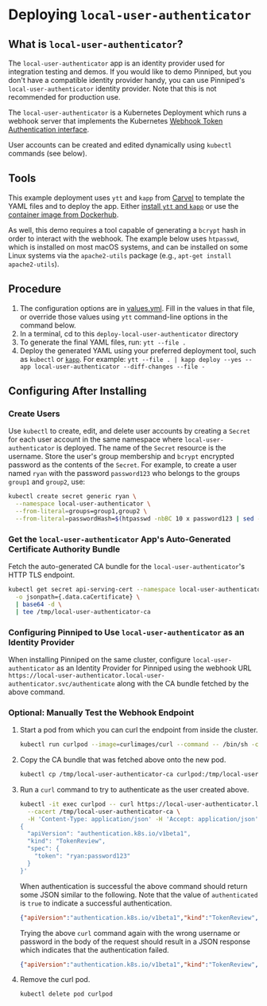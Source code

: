 # Deploying `local-user-authenticator`

## What is `local-user-authenticator`?

The `local-user-authenticator` app is an identity provider used for integration testing and demos.
If you would like to demo Pinniped, but you don't have a compatible identity provider handy,
you can use Pinniped's `local-user-authenticator` identity provider. Note that this is not recommended for
production use.

The `local-user-authenticator` is a Kubernetes Deployment which runs a webhook server that implements the Kubernetes
[Webhook Token Authentication interface](https://kubernetes.io/docs/reference/access-authn-authz/authentication/#webhook-token-authentication).

User accounts can be created and edited dynamically using `kubectl` commands (see below).

## Tools

This example deployment uses `ytt` and `kapp` from [Carvel](https://carvel.dev/) to template the YAML files
and to deploy the app.
Either [install `ytt` and `kapp`](https://carvel.dev/) or use the [container image from Dockerhub](https://hub.docker.com/r/k14s/image/tags).

As well, this demo requires a tool capable of generating a `bcrypt` hash in order to interact with
the webhook. The example below uses `htpasswd`, which is installed on most macOS systems, and can be
installed on some Linux systems via the `apache2-utils` package (e.g., `apt-get install
apache2-utils`).

## Procedure

1. The configuration options are in [values.yml](values.yaml). Fill in the values in that file, or override those values
   using `ytt` command-line options in the command below.
2. In a terminal, cd to this `deploy-local-user-authenticator` directory
3. To generate the final YAML files, run: `ytt --file .`
4. Deploy the generated YAML using your preferred deployment tool, such as `kubectl` or [`kapp`](https://get-kapp.io/).
   For example: `ytt --file . | kapp deploy --yes --app local-user-authenticator --diff-changes --file -`

## Configuring After Installing

### Create Users

Use `kubectl` to create, edit, and delete user accounts by creating a `Secret` for each user account in the same
namespace where `local-user-authenticator` is deployed.  The name of the `Secret` resource is the username.
Store the user's group membership and `bcrypt` encrypted password as the contents of the `Secret`.
For example, to create a user named `ryan` with the password `password123`
who belongs to the groups `group1` and `group2`, use:

```bash
kubectl create secret generic ryan \
  --namespace local-user-authenticator \
  --from-literal=groups=group1,group2 \
  --from-literal=passwordHash=$(htpasswd -nbBC 10 x password123 | sed -e "s/^x://")
```

### Get the `local-user-authenticator` App's Auto-Generated Certificate Authority Bundle

Fetch the auto-generated CA bundle for the `local-user-authenticator`'s HTTP TLS endpoint.

```bash
kubectl get secret api-serving-cert --namespace local-user-authenticator \
  -o jsonpath={.data.caCertificate} \
  | base64 -d \
  | tee /tmp/local-user-authenticator-ca
```

### Configuring Pinniped to Use `local-user-authenticator` as an Identity Provider

When installing Pinniped on the same cluster, configure `local-user-authenticator` as an Identity Provider for Pinniped
using the webhook URL `https://local-user-authenticator.local-user-authenticator.svc/authenticate`
along with the CA bundle fetched by the above command.

### Optional: Manually Test the Webhook Endpoint

  1. Start a pod from which you can curl the endpoint from inside the cluster.

      ```bash
      kubectl run curlpod --image=curlimages/curl --command -- /bin/sh -c "while true; do echo hi; sleep 120; done"
      ```

  1. Copy the CA bundle that was fetched above onto the new pod.

      ```bash
      kubectl cp /tmp/local-user-authenticator-ca curlpod:/tmp/local-user-authenticator-ca
      ```

  1. Run a `curl` command to try to authenticate as the user created above.

      ```bash
      kubectl -it exec curlpod -- curl https://local-user-authenticator.local-user-authenticator.svc/authenticate \
        --cacert /tmp/local-user-authenticator-ca \
        -H 'Content-Type: application/json' -H 'Accept: application/json' -d '
      {
        "apiVersion": "authentication.k8s.io/v1beta1",
        "kind": "TokenReview",
        "spec": {
          "token": "ryan:password123"
        }
      }'
      ```

      When authentication is successful the above command should return some JSON similar to the following.
      Note that the value of `authenticated` is `true` to indicate a successful authentication.

      ```json
      {"apiVersion":"authentication.k8s.io/v1beta1","kind":"TokenReview","status":{"authenticated":true,"user":{"username":"ryan","uid":"19c433ec-8f58-44ca-9ef0-2d1081ccb876","groups":["group1","group2"]}}}
      ```

      Trying the above `curl` command again with the wrong username or password in the body of the request
      should result in a JSON response which indicates that the authentication failed.

      ```json
      {"apiVersion":"authentication.k8s.io/v1beta1","kind":"TokenReview","status":{"authenticated":false}}
      ```

  1. Remove the curl pod.

      ```bash
      kubectl delete pod curlpod
      ```
